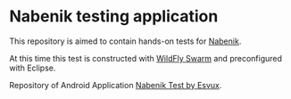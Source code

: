Nabenik testing application
===========================

This repository is aimed to contain hands-on tests for [Nabenik](http://www.nabenik.com/).

At this time this test is constructed with [WildFly Swarm](http://wildfly-swarm.io/) and preconfigured with Eclipse.

Repository of Android Application [Nabenik Test by Esvux](https://github.com/Esvux/NabenikTest).